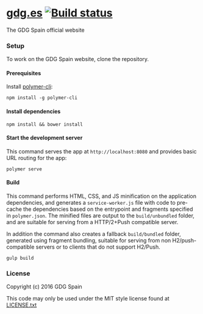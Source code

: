 # [gdg.es](https://gdg.es) [![Build status](https://travis-ci.org/GDGSpain/gdg.es.svg?branch=develop)](https://travis-ci.org/GDGSpain/gdg.es)

The GDG Spain official website

### Setup

To work on the GDG Spain website, clone the repository.

#### Prerequisites

Install [polymer-cli](https://github.com/Polymer/polymer-cli):

```
npm install -g polymer-cli
```

#### Install dependencies

```
npm install && bower install
```

#### Start the development server

This command serves the app at `http://localhost:8080` and provides basic URL
routing for the app:

```
polymer serve
```

#### Build

This command performs HTML, CSS, and JS minification on the application
dependencies, and generates a `service-worker.js` file with code to pre-cache
the dependencies based on the entrypoint and fragments specified in
`polymer.json`. The minified files are output to the `build/unbundled` folder,
and are suitable for serving from a HTTP/2+Push compatible server.

In addition the command also creates a fallback `build/bundled` folder,
generated using fragment bundling, suitable for serving from non
H2/push-compatible servers or to clients that do not support H2/Push.

```
gulp build
```

### License

Copyright (c) 2016 GDG Spain

This code may only be used under the MIT style license found at [LICENSE.txt](LICENSE.txt)
